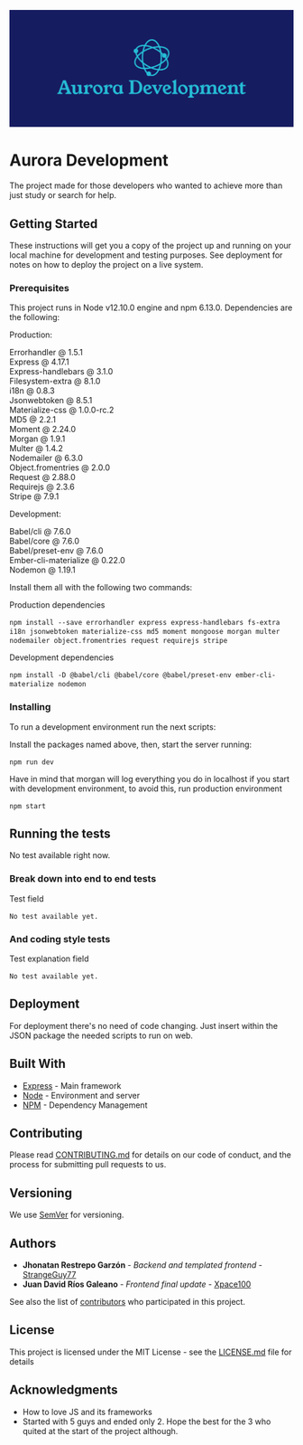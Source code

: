 ![alt text](https://github.com/StrangeGuy77/AuroraJS/blob/master/public/img/cover.png)


# Aurora Development

The project made for those developers who wanted to achieve more than just study or search for help.

## Getting Started

These instructions will get you a copy of the project up and running on your local machine for development and testing purposes. See deployment for notes on how to deploy the project on a live system.

### Prerequisites

This project runs in Node v12.10.0 engine and npm 6.13.0.
Dependencies are the following:

Production:

Errorhandler @ 1.5.1<br />
Express @ 4.17.1<br />
Express-handlebars @ 3.1.0<br />
Filesystem-extra @ 8.1.0<br />
i18n @ 0.8.3<br />
Jsonwebtoken @ 8.5.1<br />
Materialize-css @ 1.0.0-rc.2<br />
MD5 @ 2.2.1<br />
Moment @ 2.24.0<br />
Morgan @ 1.9.1<br />
Multer @ 1.4.2<br />
Nodemailer @ 6.3.0<br />
Object.fromentries @ 2.0.0<br />
Request @ 2.88.0<br />
Requirejs @ 2.3.6<br />
Stripe @ 7.9.1<br />

Development:<br />

Babel/cli @ 7.6.0<br />
Babel/core @ 7.6.0<br />
Babel/preset-env @ 7.6.0<br />
Ember-cli-materialize @ 0.22.0<br />
Nodemon @ 1.19.1<br />


Install them all with the following two commands:

Production dependencies
```
npm install --save errorhandler express express-handlebars fs-extra i18n jsonwebtoken materialize-css md5 moment mongoose morgan multer nodemailer object.fromentries request requirejs stripe 
```

Development dependencies
```
npm install -D @babel/cli @babel/core @babel/preset-env ember-cli-materialize nodemon
```

### Installing

To run a development environment run the next scripts:


Install the packages named above, then, start the server running:

```
npm run dev
```

Have in mind that morgan will log everything you do in localhost if you start with development environment, to avoid this, run production environment


```
npm start
```


## Running the tests

No test available right now.

### Break down into end to end tests

Test field

```
No test available yet.
```

### And coding style tests

Test explanation field

```
No test available yet.
```

## Deployment

For deployment there's no need of code changing. Just insert within the JSON package the needed scripts to run on web.

## Built With

* [Express](https://expressjs.com/en/starter/installing.html) - Main framework
* [Node](https://nodejs.org/en/docs/) - Environment and server 
* [NPM](https://maven.apache.org/) - Dependency Management

## Contributing

Please read [CONTRIBUTING.md](https://gist.github.com/PurpleBooth/b24679402957c63ec426) for details on our code of conduct, and the process for submitting pull requests to us.

## Versioning

We use [SemVer](http://semver.org/) for versioning. 

## Authors

* **Jhonatan Restrepo Garzón** - *Backend and templated frontend* - [StrangeGuy77](https://github.com/StrangeGuy77)
* **Juan David Ríos Galeano** - *Frontend final update* - [Xpace100](https://github.com/StrangeGuy77)

See also the list of [contributors](https://github.com) who participated in this project.

## License

This project is licensed under the MIT License - see the [LICENSE.md](LICENSE.md) file for details

## Acknowledgments

* How to love JS and its frameworks
* Started with 5 guys and ended only 2. Hope the best for the 3 who quited at the start of the project although.








